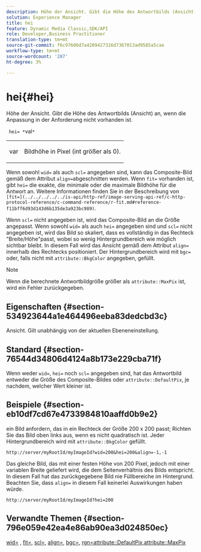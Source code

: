 ```yaml
---
description: Höhe der Ansicht. Gibt die Höhe des Antwortbilds (Ansicht) an, wenn die Anpassung in der Anforderung nicht vorhanden ist.
solution: Experience Manager
title: hei
feature: Dynamic Media Classic,SDK/API
role: Developer,Business Practitioner
translation-type: tm+mt
source-git-commit: f6c97606d7a4209427316d7367013ad9585a5cae
workflow-type: tm+mt
source-wordcount: '287'
ht-degree: 3%

---
```



# hei{#hei}

Höhe der Ansicht. Gibt die Höhe des Antwortbilds (Ansicht) an, wenn die Anpassung in der Anforderung nicht vorhanden ist.

` hei= *`val`*`

<table id="simpletable_1A36827B6E6647888A4E6E868975D716"> 
 <tr class="strow"> 
  <td class="stentry"> <p> <span class="codeph"> <span class="varname"> var  </span> </span> </p> </td> 
  <td class="stentry"> <p>Bildhöhe in Pixel (int größer als 0). </p> </td> 
 </tr> 
</table>

Wenn sowohl `wid=` als auch `scl=` angegeben sind, kann das Composite-Bild gemäß dem Attribut `align=`abgeschnitten werden. Wenn `fit=` vorhanden ist, gibt `hei=` die exakte, die minimale oder die maximale Bildhöhe für die Antwort an. Weitere Informationen finden Sie in der Beschreibung von ` [fit=](../../../../../is-api/http-ref/image-serving-api-ref/c-http-protocol-reference/c-command-reference/r-fit.md#reference-f11bff6d93d143d6b135de3a923bc989)`.

Wenn `scl=` nicht angegeben ist, wird das Composite-Bild an die Größe angepasst. Wenn sowohl `wid=` als auch `hei=` angegeben sind und `scl=` nicht angegeben ist, wird das Bild so skaliert, dass es vollständig in das Rechteck &quot;Breite/Höhe&quot;passt, wobei so wenig Hintergrundbereich wie möglich sichtbar bleibt. In diesem Fall wird das Ansicht gemäß dem Attribut `align=` innerhalb des Rechtecks positioniert. Der Hintergrundbereich wird mit `bgc=` oder, falls nicht mit `attribute::BkgColor` angegeben, gefüllt.

>[!NOTE]
>
>Wenn die berechnete Antwortbildgröße größer als `attribute::MaxPix` ist, wird ein Fehler zurückgegeben.

## Eigenschaften {#section-534923644a1e464496eeba83dedcbd3c}

Ansicht. Gilt unabhängig von der aktuellen Ebeneneinstellung.

## Standard {#section-76544d34806d4124a8b173e229cba71f}

Wenn weder `wid=`, `hei=` noch `scl=` angegeben sind, hat das Antwortbild entweder die Größe des Composite-Bildes oder `attribute::DefaultPix`, je nachdem, welcher Wert kleiner ist.

## Beispiele {#section-eb10df7cd67e4733984810aaffd0b9e2}

ein Bild anfordern, das in ein Rechteck der Größe 200 x 200 passt; Richten Sie das Bild oben links aus, wenn es nicht quadratisch ist. Jeder Hintergrundbereich wird mit `attribute::BkgColor` gefüllt.

`http://server/myRootId/myImageId?wid=200&hei=200&align=-1,-1`

Das gleiche Bild, das mit einer festen Höhe von 200 Pixel, jedoch mit einer variablen Breite geliefert wird, die dem Seitenverhältnis des Bilds entspricht. In diesem Fall hat das zurückgegebene Bild nie Füllbereiche im Hintergrund. Beachten Sie, dass `align=` in diesem Fall keinerlei Auswirkungen haben würde.

`http://server/myRootId/myImageId?hei=200`

## Verwandte Themen {#section-796e059e42ea4e86ab90ea3d024850ec}

[wid=](../../../../../is-api/http-ref/image-serving-api-ref/c-http-protocol-reference/c-command-reference/r-is-http-wid.md#reference-bfeadcb67bf4485f851eb21345527e47) ,  [fit=](../../../../../is-api/http-ref/image-serving-api-ref/c-http-protocol-reference/c-command-reference/r-fit.md#reference-f11bff6d93d143d6b135de3a923bc989),  [scl=](../../../../../is-api/http-ref/image-serving-api-ref/c-http-protocol-reference/c-command-reference/r-scl.md#reference-b2a74e493d0d407e98fe350551ba3fcc),  [align=](../../../../../is-api/http-ref/image-serving-api-ref/c-http-protocol-reference/c-command-reference/r-align.md#reference-b7d6b87c75124d78884f916dd6544bc7),  [bgc=](../../../../../is-api/http-ref/image-serving-api-ref/c-http-protocol-reference/c-command-reference/r-bgc.md#reference-53376175f617446fbe5c69120f834b88),  [ ](../../../../../is-api/http-ref/image-serving-api-ref/c-http-protocol-reference/c-command-reference/r-rgn.md#reference-daa9b80e0d8c4b1aa67d116b578d592f)  [ ](../../../../../is-api/image-catalog/image-serving-api-ref/c-image-catalog-reference/c-attributes-reference/r-defaultpix.md#reference-996b2c22b30f4fd9b970c84063306df1)  [rgn=attribute::DefaultPix,attribute::MaxPix](../../../../../is-api/image-catalog/image-serving-api-ref/c-image-catalog-reference/c-attributes-reference/r-maxpix.md#reference-e167d396ac794079ba8b5e6eb16eeda5)
